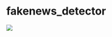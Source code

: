 # fakenews_detector
![](https://cdn2.iconfinder.com/data/icons/new-media-1/64/fake_lie_news_propaganda_fake_news-1024.png)
